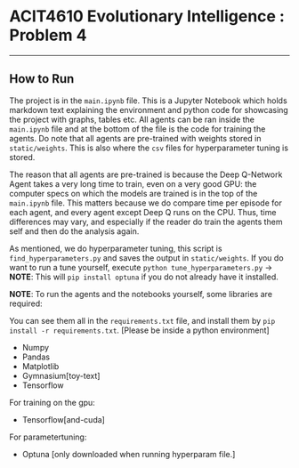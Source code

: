 # ACIT4610 Evolutionary Intelligence : Problem 4

---

## How to Run

The project is in the `main.ipynb` file. This is a Jupyter Notebook which holds markdown text explaining the environment and python code for showcasing the project with graphs, tables etc.
All agents can be ran inside the `main.ipynb` file and at the bottom of the file is the code for training the agents. Do note that all agents are pre-trained with weights stored in `static/weights`. This is also where the `csv` files for hyperparameter tuning is stored.

The reason that all agents are pre-trained is because the Deep Q-Network Agent takes a very long time to train, even on a very good GPU: the computer specs on which the models are trained is in the top of the `main.ipynb` file. This matters because we do compare time per episode for each agent, and every agent except Deep Q runs on the CPU. Thus, time differences may vary, and especially if the reader do train the agents them self and then do the analysis again.

As mentioned, we do hyperparameter tuning, this script is `find_hyperparameters.py` and saves the output in `static/weights`. If you do want to run a tune yourself, execute `python tune_hyperparameters.py` -> **NOTE**: This will `pip install optuna` if you do not already have it installed.

**NOTE**: To run the agents and the notebooks yourself, some libraries are required:

You can see them all in the `requirements.txt` file, and install them by `pip install -r requirements.txt`. [Please be inside a python environment]

- Numpy
- Pandas
- Matplotlib
- Gymnasium[toy-text]
- Tensorflow

For training on the gpu:
- Tensorflow[and-cuda]

For parametertuning:
- Optuna [only downloaded when running hyperparam file.]

